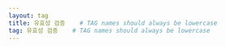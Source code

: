 ```yaml
---
layout: tag
title: 유효성 검증    # TAG names should always be lowercase
tag: 유효성 검증    # TAG names should always be lowercase
---
```

